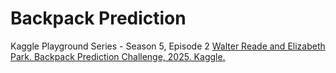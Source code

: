 # Backpack Prediction 
Kaggle Playground Series - Season 5, Episode 2
[Walter Reade and Elizabeth Park. Backpack Prediction Challenge, 2025. Kaggle.]( https://kaggle.com/competitions/playground-series-s5e2)
